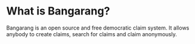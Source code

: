# What is Bangarang?
Bangarang is an open source and free democratic claim system. It allows anybody to create claims, search for claims and claim anonymously.

